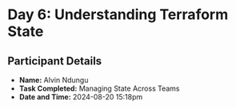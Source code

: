 # Day 6: Understanding Terraform State

## Participant Details

- **Name:** Alvin Ndungu
- **Task Completed:** Managing State Across Teams
- **Date and Time:** 2024-08-20 15:18pm


